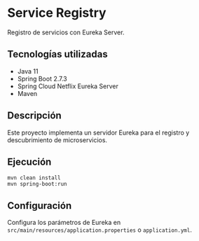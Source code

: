 # Service Registry

Registro de servicios con Eureka Server.

## Tecnologías utilizadas

- Java 11
- Spring Boot 2.7.3
- Spring Cloud Netflix Eureka Server
- Maven

## Descripción

Este proyecto implementa un servidor Eureka para el registro y descubrimiento de microservicios.

## Ejecución

```
mvn clean install
mvn spring-boot:run
```

## Configuración

Configura los parámetros de Eureka en `src/main/resources/application.properties` o `application.yml`.
